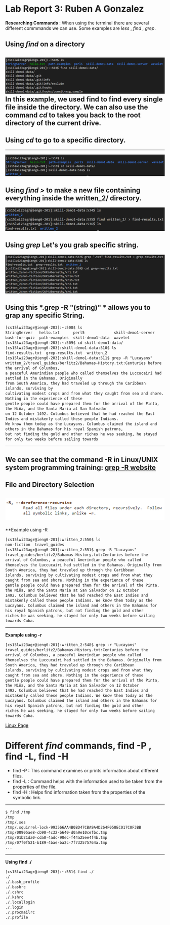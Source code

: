 # Lab Report 3: Ruben A Gonzalez
**Researching Commands** : When using the terminal there are several different commmands we can use. Some examples are *less* , *find* , *grep*.
## Using *find* on a directory
![Image](find.png)
In this example, we used find to find every single file inside the directory.
We can also use the command *cd* to takes you back to the root directory of the current drive.
---
## Using *cd* to go to a specific directory.
---
![Image](cd.png)
## Using *find >* to make a new file containing everything inside the written_2/ directory.
![Image](written.png)
## Using *grep* Let's you grab specific string.
![Image](grep.png)
## Using this *.grep -R "(string)" * allows you to grap any specific String.
```
[cs15lwi23agr@ieng6-203]:~:508$ ls
StringServer   hello.txt      perl5             skill-demo1-server
bash-for-quiz  path-examples  skill-demo1-data  wavelet
[cs15lwi23agr@ieng6-203]:~:509$ cd skill-demo1-data/
[cs15lwi23agr@ieng6-203]:skill-demo1-data:510$ ls
find-results.txt  grep-results.txt  written_2  
[cs15lwi23agr@ieng6-203]:skill-demo1-data:511$ grep -R "Lucayans"
written_2/travel_guides/berlitz2/Bahamas-History.txt:Centuries before the arrival of Columbus, 
a peaceful Amerindian people who called themselves the Luccucairi had settled in the Bahamas. Originally 
from South America, they had traveled up through the Caribbean islands, surviving by 
cultivating modest crops and from what they caught from sea and shore. Nothing in the experience of these 
gentle people could have prepared them for the arrival of the Pinta, the Niña, and the Santa Maria at San Salvador
on 12 October 1492. Columbus believed that he had reached the East Indies and mistakenly called these people Indians.
We know them today as the Lucayans. Columbus claimed the island and others in the Bahamas for his royal Spanish patrons,
but not finding the gold and other riches he was seeking, he stayed for only two weeks before sailing towards 
```
---
We can see that the command -R in Linux/UNIX system programming training: 
[grep -R website](https://man7.org/linux/man-pages/man1/grep.1.html)
---
**File and Directory Selection**
---
![Image](-R.png)
---
**Example using -R
```
[cs15lwi23agr@ieng6-201]:written_2:550$ ls
non-fiction  travel_guides
[cs15lwi23agr@ieng6-201]:written_2:551$ grep -R "Lucayans"
travel_guides/berlitz2/Bahamas-History.txt:Centuries before the arrival of Columbus, a peaceful Amerindian people who called 
themselves the Luccucairi had settled in the Bahamas. Originally from South America, they had traveled up through the Caribbean
islands, surviving by cultivating modest crops and from what they caught from sea and shore. Nothing in the experience of these 
gentle people could have prepared them for the arrival of the Pinta, the Niña, and the Santa Maria at San Salvador on 12 October 
1492. Columbus believed that he had reached the East Indies and mistakenly called these people Indians. We know them today as the
Lucayans. Columbus claimed the island and others in the Bahamas for his royal Spanish patrons, but not finding the gold and other 
riches he was seeking, he stayed for only two weeks before sailing towards Cuba.

```
---
**Example using -r**
```
[cs15lwi23agr@ieng6-201]:written_2:548$ grep -r "Lucayans"
travel_guides/berlitz2/Bahamas-History.txt:Centuries before the arrival of Columbus, a peaceful Amerindian people who called 
themselves the Luccucairi had settled in the Bahamas. Originally from South America, they had traveled up through the Caribbean 
islands, surviving by cultivating modest crops and from what they caught from sea and shore. Nothing in the experience of these 
gentle people could have prepared them for the arrival of the Pinta, the Niña, and the Santa Maria at San Salvador on 12 October 
1492. Columbus believed that he had reached the East Indies and mistakenly called these people Indians. We know them today as the 
Lucayans. Columbus claimed the island and others in the Bahamas for his royal Spanish patrons, but not finding the gold and other 
riches he was seeking, he stayed for only two weeks before sailing towards Cuba.
```
[Linux Page](https://man7.org/linux/man-pages/man1/find.1.html)
# Different *find* commands, find -P , find -L, find -H
- find -P : This command examines or prints information about different files.
- find -L : Command helps with the information used to be taken from the properties of the file.
- find -H : Helps find information taken from the properties of the symbolic link.
---
```
$ find /tmp
/tmp
/tmp/.ses
/tmp/.squirrel-lock-993566AA4B0BD47CBA9A4D264F058EC017C0F3BB
/tmp/00905ae8-cb90-4c32-b640-d0a9e10cefbc.tmp
/tmp/01b21da0-cda0-4adc-90ec-f44a25ee4f4b.tmp
/tmp/07f0f521-b189-4bae-ba2c-7f732575764a.tmp
...
```
---
**Using find ./**
```
[cs15lwi23agr@ieng6-203]:~:551$ find ./
./
./.bash_profile
./.bashrc
./.cshrc
./.kshrc
./.locallogin
./.login
./.procmailrc
./.profile
```
